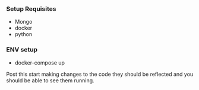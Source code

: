 ### Setup Requisites
 - Mongo
 - docker
 - python

### ENV setup 
 - docker-compose up

Post this start making changes to the code they should be reflected and you should be able to see them running.
